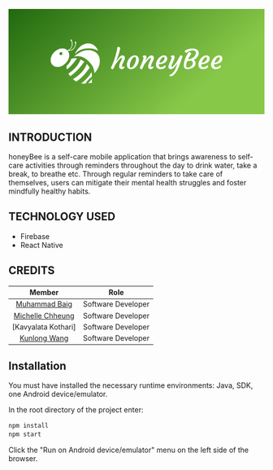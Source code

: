 ![](https://github.com/jackisapirate/Beehive/blob/master/(resizeThumbnail)cover.png)

## INTRODUCTION
honeyBee is a self-care mobile application that brings awareness to self-care activities through reminders throughout the day to drink water, take a break, to breathe etc. Through regular reminders to take care of themselves, users can mitigate their mental health struggles and foster mindfully healthy habits. 


## TECHNOLOGY USED
- Firebase
- React Native

## CREDITS
| Member | Role |
| :---: | :------: |
|[Muhammad Baig](https://github.com/muhammadbaig23)| Software Developer  
|[Michelle Chheung](https://github.com/michellechheung)| Software Developer  
|[Kavyalata Kothari]| Software Developer  
|[Kunlong Wang](https://github.com/jackisapirate)| Software Developer  

## Installation

You must have installed the necessary runtime environments: Java, SDK, one Android device/emulator.

In the root directory of the project enter:

~~~cmd
npm install
npm start
~~~

Click the "Run on Android device/emulator" menu on the left side of the browser.

